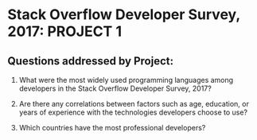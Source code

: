 # Stack Overflow Developer Survey, 2017: PROJECT 1

## Questions addressed by Project:

1. What were the most widely used programming languages among developers in the Stack Overflow Developer Survey, 2017?

2. Are there any correlations between factors such as age, education, or years of experience with the technologies developers choose to use?

3. Which countries have the most professional developers?